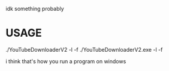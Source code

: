 idk something probably

# USAGE
  ./YouTubeDownloaderV2 -l <url> -f <outputfolder>
  ./YouTubeDownloaderV2.exe -l <url> -f <outputfolder>

  i think that's how you run a program on windows
